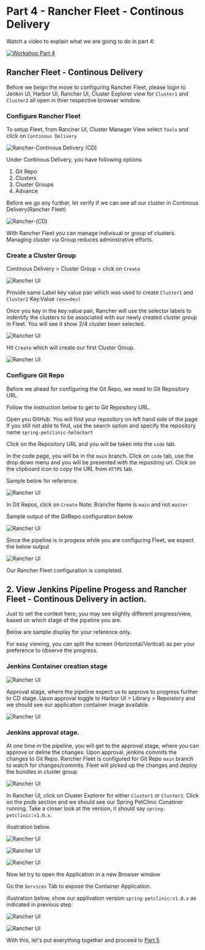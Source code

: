 # Part 4 - Rancher Fleet - Continous Delivery 

Watch a video to explain what we are going to do in part 4:

[![Workshop Part 4](https://img.youtube.com/vi/cjPNjb9e8NI/0.jpg)](https://www.youtube.com/watch?v=cjPNjb9e8NI)

## Rancher Fleet - Continous Delivery

Before we beign the move to configuring Rancher Fleet, please login to Jenkin UI, Harbor UI, Rancher UI, Cluster Explorer view for `Cluster1` and `Cluster2` all open in thier respective browser window.

### Configure Rancher Fleet

To setup Fleet, from Rancher UI, Cluster Manager View  select `Tools` and click on `Continous Delivery`

![Rancher-Continous Delivery (CD)](./images/rancher-uI-fleet-step1-pg1.png)

Under Continous Delivery, you have following options
1) Git Repo
2) Clusters
3) Cluster Groups 
4) Advance

Before we go any further, let verify if we can see all our cluster in Continous Delivery(Rancher Fleet)

![Rancher-(CD)](./images/rancher-uI-all-clusterlist-step2.png)

With Rancher Fleet you can manage indivisual or group of clusters. Managing cluster via Group reduces adminstrative efforts. 

### Create a Cluster Group
Continous Delivery > Cluster Group > click on `Create`

![Rancher UI](./images/rancher-ui-create-first-fleet-group-step3-pg3.png)

Provide same Label key value pair which was used to create `Cluster1` and `Cluster2`
Key:Value `(env=dev)` 

Once you key in the key:value pair, Rancher will use the selector labels to indentify the clusters to be associated with our newly created cluster group in Fleet. You will see it show 2/4 cluster been selected. 

![Rancher UI](./images/rancher-ui-create-first-fleet-group-details-step4-pg4.png)

Hit `Create` which will create our first Cluster Group.

![Rancher UI](./images/rancher-ui-first-fleet-group-success-step5-pg5.png)

### Configure Git Repo

Before we ahead for configuring the Git Repo, we need to Git Repository URL.

Follow the instruction below to get to Git Repository URL.

Open you GitHub. You will find your repository on left hand side of the page. If you still not able to find, use the search option and specify the repository name `spring-petclinic-helmchart` 

Click on the Repository URL and you will be taken into the `code` tab. 

In the code page, you will be in the `main` branch. Click on `code` tab, use the drop down menu and you will be presented with the repositroy url. 
Click on the clipboard icon to copy the URL from `HTTPS` tab. 

Sample below for reference. 

![Rancher UI](./images/part4-configure-git-repo-forked-url.png)

In Git Repos, click on `Create` 
Note: Branche Name is `main` and not `master`

Sample output of the GitRepo configuration below

![Rancher UI](./images/part4-configure-git-repo-config.png)

Since the pipeline is in progess while you are configuring Fleet, we expect the below output 

![Rancher UI](./images/part4-configure-git-repo-status-while-pipeline-in-progress-1.png)

Our Rancher Fleet configuration is completed. 

## 2. View Jenkins Pipeline Progess and Rancher Fleet - Continous Delivery in action.

Just to set the context here, you may see slightly different progress/view, based on which stage of the pipeline you are.

Below are sample display for your reference only. 

For easy viewing, you can split the screen (Horizontal/Veritcal) as per your preference to observe the progress. 

### Jenkins Container creation stage
![Rancher UI](./images/part4-configure-git-repo-status-while-pipeline-in-progress-2.png)

Approval stage, where the pipeline expect us to approve to progress further to CD stage. Upon approval toggle to Harbor UI > Library > Repoistory and we should see our application container image available.
  
![Rancher UI](./images/part4-configure-git-repo-status-pipeline-in-progress-container-created-in-harbor-pg4.png)


### Jenkins approval stage.

At one time in the pipeline, you will get to the approval stage, where you can approve or deline the changes. Upon approval, jenkins commits the changes to Git Repo. Rancher Fleet is configured for Git Repo `main` branch to watch for changes/commits. Fleet will picked up the changes and deploy the bundles in cluster group

![Rancher UI](./images/part4-fleet-status-ready.png)

In Rancher UI, click on Cluster Explorer for either `Cluster1` or `Cluster2`. Click on the pods section and we should see our Spring PetClinic Conatiner running. Take a closer look at the version, it should say `spring-petclinic:v1.0.x`.

illustration below.

![Rancher UI](./images/part4-fleet-in-action-pg0.png)

![Rancher UI](./images/part4-fleet-in-action-pg1.png)

![Rancher UI](./images/part4-fleet-in-action-pg2.png)

Now let try to open the Application in a new Browser window

Go the `Services` Tab to expose the Container Application.

illustration below, show our applivation version  `spring-petclinic:v1.0.x` as indicated in previous step.

![Rancher UI](./images/part4-fleet-in-action-Cluster1-Services-Open-App-pg1.png)

![Rancher UI](./images/part4-fleet-in-action-Cluster1-Services-Open-App-pg2.png)

With this, let's put everything together and proceed to [Part 5](part-5.md)



